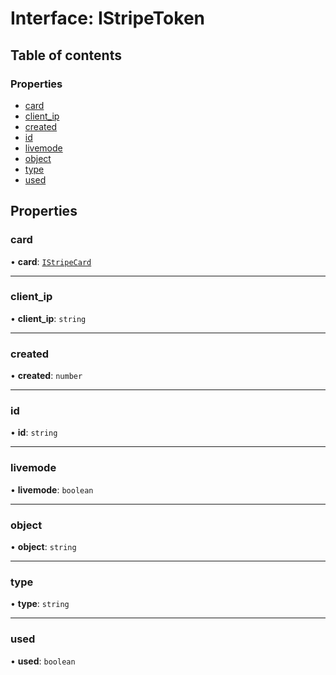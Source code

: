 # Interface: IStripeToken

## Table of contents

### Properties

- [card](IStripeToken.md#card)
- [client\_ip](IStripeToken.md#client_ip)
- [created](IStripeToken.md#created)
- [id](IStripeToken.md#id)
- [livemode](IStripeToken.md#livemode)
- [object](IStripeToken.md#object)
- [type](IStripeToken.md#type)
- [used](IStripeToken.md#used)

## Properties

### card

• **card**: [`IStripeCard`](IStripeCard.md)

___

### client\_ip

• **client\_ip**: `string`

___

### created

• **created**: `number`

___

### id

• **id**: `string`

___

### livemode

• **livemode**: `boolean`

___

### object

• **object**: `string`

___

### type

• **type**: `string`

___

### used

• **used**: `boolean`
